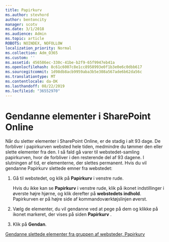 ```yaml
---
title: Papirkurv
ms.author: stevhord
author: bentoncity
manager: scotv
ms.date: 3/1/2018
ms.audience: Admin
ms.topic: article
ROBOTS: NOINDEX, NOFOLLOW
localization_priority: Normal
ms.collection: Adm_O365
ms.custom: ''
ms.assetid: 456586ec-330c-41be-b2f9-65f9947eb41a
ms.openlocfilehash: 8c61c6007c8e1cc8958993e0f1b3e0e6c0dbb617
ms.sourcegitcommit: 1d98db8acb9959aba3b5e308a567ade6b62da56c
ms.translationtype: MT
ms.contentlocale: da-DK
ms.lasthandoff: 08/22/2019
ms.locfileid: "36552970"
---
```

# <a name="restore-items-in-sharepoint-online"></a>Gendanne elementer i SharePoint Online

Når du sletter elementer i SharePoint Online, er de stadig i alt 93 dage. De forbliver i papirkurven websted hele tiden, medmindre du tømmer den eller slette elementer fra den. I så fald gå varer til webstedet-samling papirkurven, hvor de forbliver i den resterende del af 93 dagene. I slutningen af tid, er elementerne, der slettes permanent. Hvis du vil gendanne Papirkurv slettede emner fra webstedet:
  
1. Gå til webstedet, og klik på **Papirkurv** i venstre rude. 
    
    Hvis du ikke kan se **Papirkurv** i venstre rude, klik på ikonet indstillinger i øverste højre hjørne, og klik derefter på **webstedets indhold**. Papirkurven er på højre side af kommandoværktøjslinjen øverst.
    
2. Vælg de elementer, du vil gendanne ved at pege på dem og klikke på ikonet markeret, der vises på siden **Papirkurv** . 
    
3. Klik på **Gendan**.
    
[Gendanne slettede elementer fra gruppen af websteder, Papirkurv](https://go.microsoft.com/fwlink/?linkid=866439)
  

